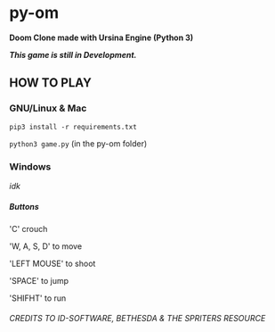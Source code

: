 # py-om

**Doom Clone made with Ursina Engine (Python 3)**

***This game is still in Development.***

## HOW TO PLAY

### GNU/Linux & Mac
`pip3 install -r requirements.txt`

`python3 game.py` (in the py-om folder)

### Windows

*idk*

##### Buttons
'C' crouch

'W, A, S, D' to move

'LEFT MOUSE' to shoot

'SPACE' to jump

'SHIFHT' to run

###### CREDITS TO ID-SOFTWARE, BETHESDA & THE SPRITERS RESOURCE
